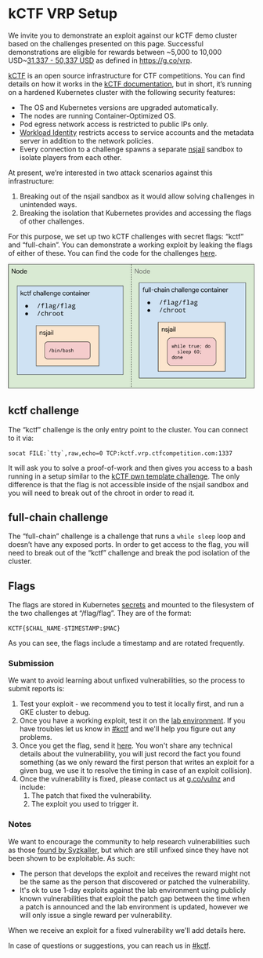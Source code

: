 # kCTF VRP Setup

We invite you to demonstrate an exploit against our kCTF demo cluster based on the challenges presented on this page. Successful demonstrations are eligible for rewards between ~5,000 to 10,000 USD~[31,337 - 50,337 USD](https://security.googleblog.com/2021/11/trick-treat-paying-leets-and-sweets-for.html) as defined in https://g.co/vrp.

[kCTF](https://github.com/google/kctf) is an open source infrastructure for CTF competitions. You can find details on how it works in the [kCTF documentation](https://google.github.io/kctf/introduction.html), but in short, it’s running on a hardened Kubernetes cluster with the following security features:

*   The OS and Kubernetes versions are upgraded automatically.
*   The nodes are running Container-Optimized OS.
*   Pod egress network access is restricted to public IPs only.
*   [Workload Identity](https://cloud.google.com/blog/products/containers-kubernetes/introducing-workload-identity-better-authentication-for-your-gke-applications) restricts access to service accounts and the metadata server in addition to the network policies.
*   Every connection to a challenge spawns a separate [nsjail](https://github.com/google/nsjail) sandbox to isolate players from each other.

At present, we’re interested in two attack scenarios against this infrastructure:

1. Breaking out of the nsjail sandbox as it would allow solving challenges in unintended ways.
2. Breaking the isolation that Kubernetes provides and accessing the flags of other challenges.

For this purpose, we set up two kCTF challenges with secret flags: “kctf” and “full-chain”. You can demonstrate a working exploit by leaking the flags of either of these.
You can find the code for the challenges
[here](https://github.com/google/google-ctf/tree/master/vrp).

![drawing showing the location of the flags](./images/flag-locations.png)


## kctf challenge

The “kctf” challenge is the only entry point to the cluster. You can connect to it via:


```
socat FILE:`tty`,raw,echo=0 TCP:kctf.vrp.ctfcompetition.com:1337
```


It will ask you to solve a proof-of-work and then gives you access to a bash running in a setup similar to the [kCTF pwn template challenge](https://github.com/google/kctf/tree/beta/dist/challenge-templates/pwn). The only difference is that the flag is not accessible inside of the nsjail sandbox and you will need to break out of the chroot in order to read it.


## full-chain challenge

The “full-chain” challenge is a challenge that runs a `while sleep` loop and doesn’t have any exposed ports. In order to get access to the flag, you will need to break out of the “kctf” challenge and break the pod isolation of the cluster.


## Flags

The flags are stored in Kubernetes [secrets](https://kubernetes.io/docs/concepts/configuration/secret/) and mounted to the filesystem of the two challenges at “/flag/flag”. They are of the format:


```
KCTF{$CHAL_NAME-$TIMESTAMP:$MAC}
```


As you can see, the flags include a timestamp and are rotated frequently.

### Submission

We want to avoid learning about unfixed vulnerabilities, so the process to submit reports is:
  1. Test your exploit - we recommend you to test it locally first, and run a GKE cluster to debug.
  2. Once you have a working exploit, test it on the [lab environment](#kctf-challenge). If you have troubles let us know in [#kctf](https://discord.gg/V8UqnZ6JBG) and we'll help you figure out any problems.
  3. Once you get the flag, send it [here](https://docs.google.com/forms/d/e/1FAIpQLSeQf6aWmIIjtG4sbEKfgOBK0KL3zzeHCrsgA1EcPr-xsFAk7w/viewform). You won't share any technical details about the vulnerability, you will just record the fact you found something (as we only reward the first person that writes an exploit for a given bug, we use it to resolve the timing in case of an exploit collision).
  4. Once the vulnerability is fixed, please contact us at [g.co/vulnz](https://g.co/vulnz) and include:
     1. The patch that fixed the vulnerability.
     2. The exploit you used to trigger it.

### Notes

We want to encourage the community to help research vulnerabilities such as those [found by Syzkaller](https://syzkaller.appspot.com/upstream#open), but which are still unfixed since they have not been shown to be exploitable. As such:



*   The person that develops the exploit and receives the reward might not be the same as the person that discovered or patched the vulnerability.
*   It's ok to use 1-day exploits against the lab environment using publicly known vulnerabilities that exploit the patch gap between the time when a patch is announced and the lab environment is updated, however we will only issue a single reward per vulnerability.


When we receive an exploit for a fixed vulnerability we'll add details here.

In case of questions or suggestions, you can reach us in [#kctf](https://discord.gg/V8UqnZ6JBG).
